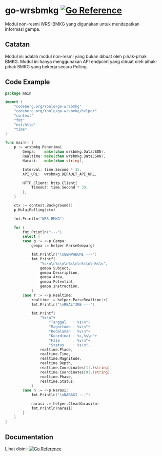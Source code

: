 # go-wrsbmkg [![Go Reference](https://pkg.go.dev/badge/codeberg.org/Yonle/go-wrsbmkg.svg)](https://pkg.go.dev/codeberg.org/Yonle/go-wrsbmkg)
Modul non-resmi WRS-BMKG yang digunakan untuk mendapatkan informasi gempa.

## Catatan
Modul ini adalah modul non-resmi yang bukan dibuat oleh pihak-pihak BMKG. Modul ini hanya menggunakan API endpoint yang dibuat oleh pihak-pihak BMKG yang bekerja secara Polling.

## Code Example
```go
package main

import (
	"codeberg.org/Yonle/go-wrsbmkg"
	"codeberg.org/Yonle/go-wrsbmkg/helper"
	"context"
	"fmt"
	"net/http"
	"time"
)

func main() {
	p := wrsbmkg.Penerima{
		Gempa:    make(chan wrsbmkg.DataJSON),
		Realtime: make(chan wrsbmkg.DataJSON),
		Narasi:   make(chan string),

		Interval: time.Second * 15,
		API_URL:  wrsbmkg.DEFAULT_API_URL,

		HTTP_Client: http.Client{
			Timeout: time.Second * 30,
		},
	}

	ctx := context.Background()
	p.MulaiPolling(ctx)

	fmt.Println("WRS-BMKG")

	for {
		fmt.Println("---")
		select {
		case g := <-p.Gempa:
			gempa := helper.ParseGempa(g)

			fmt.Println("\nGEMPABUMI ---")
			fmt.Printf(
				"%s\n\n%s\n\n%s\n\n%s\n\n%s\n",
				gempa.Subject,
				gempa.Description,
				gempa.Area,
				gempa.Potential,
				gempa.Instruction,
			)
		case r := <-p.Realtime:
			realtime := helper.ParseRealtime(r)
			fmt.Println("\nREALTIME ---")

			fmt.Printf(
				"%s\n"+
					"Tanggal   : %s\n"+
					"Magnitudo : %v\n"+
					"Kedalaman : %v\n"+
					"Koordinat : %s,%s\n"+
					"Fase      : %v\n"+
					"Status    : %s\n",
				realtime.Place,
				realtime.Time,
				realtime.Magnitude,
				realtime.Depth,
				realtime.Coordinates[1].(string),
				realtime.Coordinates[0].(string),
				realtime.Phase,
				realtime.Status,
			)
		case n := <-p.Narasi:
			fmt.Println("\nNARASI ---")

			narasi := helper.CleanNarasi(n)
			fmt.Println(narasi)
		}
	}
}
```

## Documentation
Lihat disini: [![Go Reference](https://pkg.go.dev/badge/codeberg.org/Yonle/go-wrsbmkg.svg)](https://pkg.go.dev/codeberg.org/Yonle/go-wrsbmkg)
